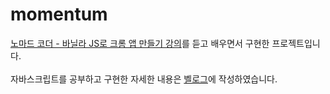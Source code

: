 # momentum

[노마드 코더 - 바닐라 JS로 크롬 앱 만들기 강의](https://nomadcoders.co/javascript-for-beginners)를 듣고 배우면서 구현한 프로젝트입니다.<br>
<br>
자바스크립트를 공부하고 구현한 자세한 내용은 [벨로그](https://velog.io/@ha02e?tag=momentum)에 작성하였습니다.
